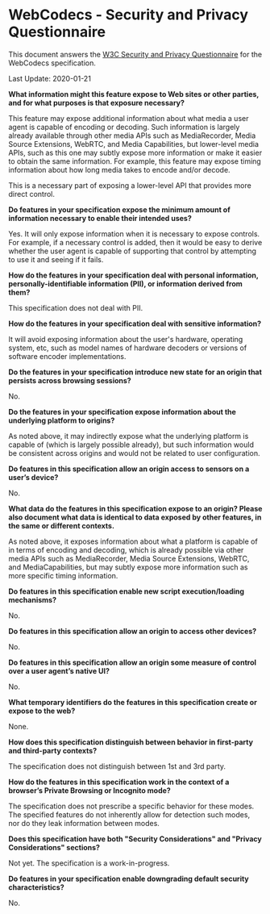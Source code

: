 # WebCodecs - Security and Privacy Questionnaire

This document answers the [W3C Security and Privacy
Questionnaire](https://w3ctag.github.io/security-questionnaire/) for the
WebCodecs specification.

Last Update: 2020-01-21

**What information might this feature expose to Web sites or other parties, and
for what purposes is that exposure necessary?**

This feature may expose additional information about what media a user agent is
capable of encoding or decoding. Such information is largely already available
through other media APIs such as MediaRecorder, Media Source Extensions, WebRTC,
and Media Capabilities, but lower-level media APIs, such as this one may subtly
expose more information or make it easier to obtain the same information. For
example, this feature may expose timing information about how long media takes
to encode and/or decode.

This is a necessary part of exposing a lower-level API that provides more direct
control.

**Do features in your specification expose the minimum amount of information
necessary to enable their intended uses?**

Yes. It will only expose information when it is necessary to expose controls.
For example, if a necessary control is added, then it would be easy to derive
whether the user agent is capable of supporting that control by attempting to
use it and seeing if it fails.

**How do the features in your specification deal with personal information,
personally-identifiable information (PII), or information derived from them?**

This specification does not deal with PII.

**How do the features in your specification deal with sensitive information?**

It will avoid exposing information about the user's hardware, operating system,
etc, such as model names of hardware decoders or versions of software encoder
implementations.

**Do the features in your specification introduce new state for an origin that
persists across browsing sessions?**

No.

**Do the features in your specification expose information about the underlying
platform to origins?**

As noted above, it may indirectly expose what the underlying platform is capable
of (which is largely possible already), but such information would be consistent
across origins and would not be related to user configuration.

**Do features in this specification allow an origin access to sensors on a
user’s device?**

No.

**What data do the features in this specification expose to an origin? Please
also document what data is identical to data exposed by other features, in the
same or different contexts.**

As noted above, it exposes information about what a platform is capable of in
terms of encoding and decoding, which is already possible via other media APIs
such as MediaRecorder, Media Source Extensions, WebRTC, and MediaCapabilities,
but may subtly expose more information such as more specific timing information.

**Do features in this specification enable new script execution/loading
mechanisms?**

No.


**Do features in this specification allow an origin to access other devices?**

No.


**Do features in this specification allow an origin some measure of control over
 a user agent’s native UI?**

No.


**What temporary identifiers do the features in this specification create or
expose to the web?**

None.


**How does this specification distinguish between behavior in first-party and
third-party contexts?**

The specification does not distinguish between 1st and 3rd party.

**How do the features in this specification work in the context of a browser’s
Private Browsing or Incognito mode?**

The specification does not prescribe a specific behavior for these modes. The
specified features do not inherently allow for detection such modes, nor do they
leak information between modes.

**Does this specification have both "Security Considerations" and "Privacy
Considerations" sections?**

Not yet. The specification is a work-in-progress.

**Do features in your specification enable downgrading default security
characteristics?**

No.
